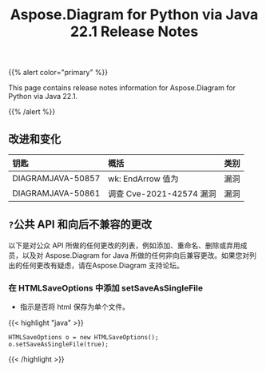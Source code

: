 ﻿---
title: Aspose.Diagram for Python via Java 22.1 Release Notes
type: docs
weight: 27
url: /zh/java/aspose-diagram-for-python-via-java-22-1-release-notes/
---
{{% alert color="primary" %}}

This page contains release notes information for Aspose.Diagram for Python via Java 22.1.


{{% /alert %}}
## **改进和变化**

|**钥匙**|**概括**|**类别**|
|:- |:- |:- |
|DIAGRAMJAVA-50857|wk: EndArrow 值为|漏洞|
|DIAGRAMJAVA-50861|调查 Cve-2021-42574 漏洞|漏洞|

## `?`**公共 API 和向后不兼容的更改**
以下是对公众 API 所做的任何更改的列表，例如添加、重命名、删除或弃用成员，以及对 Aspose.Diagram for Java 所做的任何非向后兼容更改。如果您对列出的任何更改有疑虑，请在Aspose.Diagram 支持论坛。

### **在 HTMLSaveOptions 中添加 setSaveAsSingleFile**
- 指示是否将 html 保存为单个文件。

{{< highlight "java" >}}

    HTMLSaveOptions o = new HTMLSaveOptions();    
    o.setSaveAsSingleFile(true);

{{< /highlight >}}

